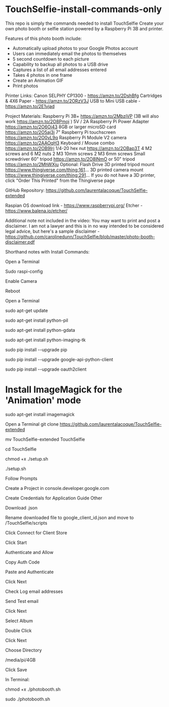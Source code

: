 # TouchSelfie-install-commands-only
This repo is simply the commands needed to install TouchSelfie
Create your own photo booth or selfie station powered by a Raspberry Pi 3B and printer.

Features of this photo booth include:
 - Automatically upload photos to your Google Photos account
 - Users can immediately email the photos to themselves
 - 5 second countdown to each picture
 - Capability to backup all photos to a USB drive
 - Captures a list of all email addresses entered
 - Takes 4 photos in one frame
 - Create an Animation GIF
 - Print photos

Printer Links:
Canon SELPHY CP1300 - https://amzn.to/2DshBfg
Cartridges & 4X6 Paper - https://amzn.to/2ORzV3J
USB to Mini USB cable - https://amzn.to/2E1vjad

Project Materials:
Raspberry Pi 3B+ https://amzn.to/2MbzjVP (3B will also work https://amzn.to/2O8Pmoj )
5V / 2A Raspberry Pi Power Adapter https://amzn.to/2O6Oi43
8GB or larger microSD card https://amzn.to/2O5aj3i
7" Raspberry Pi touchscreen https://amzn.to/2O0vL9q
Raspberry Pi Module V2 camera https://amzn.to/2AAOqH3
Keyboard / Mouse combo https://amzn.to/2OB9Irj
1/4-20 hex nut https://amzn.to/2OBap3T
4 M2 screws and 6 M2 nuts
2 M3 10mm screws
2 M3 6mm screws
Small screwdriver
60" tripod https://amzn.to/2O8lNmO
or 50" tripod https://amzn.to/2MhWXju
Optional: Flash Drive
3D printed tripod mount https://www.thingiverse.com/thing:161...
3D printed camera mount https://www.thingiverse.com/thing:291...
If you do not have a 3D printer, click "Order This Printed" from the Thingiverse page

GitHub Repository: https://github.com/laurentalacoque/TouchSelfie-extended

Raspian OS download link - https://www.raspberrypi.org/
Etcher - https://www.balena.io/etcher/

Additional note not included in the video:
You may want to print and post a disclaimer. I am not a lawyer and this is in no way intended to be considered legal advice, but here's a sample disclaimer - https://github.com/carolinedunn/TouchSelfie/blob/master/photo-booth-disclaimer.pdf

Shorthand notes with Install Commands:

Open a Terminal

Sudo raspi-config

Enable Camera

Reboot

Open a Terminal

sudo apt-get update

sudo apt-get install python-pil

sudo apt-get install python-gdata

sudo apt-get install python-imaging-tk

sudo pip install --upgrade pip

sudo pip install --upgrade google-api-python-client

sudo pip install --upgrade oauth2client

# Install ImageMagick for the 'Animation' mode
sudo apt-get install imagemagick


Open a Terminal 
git clone https://github.com/laurentalacoque/TouchSelfie-extended

mv TouchSelfie-extended TouchSelfie

cd TouchSelfie

chmod +x ./setup.sh

./setup.sh

Follow Prompts

Create a Project in console.developer.google.com

Create Credentials for Application Guide Other

Download .json

Rename downloaded file to google_client_id.json and move to /TouchSelfie/scripts

Click Connect for Client Store

Click Start

Authenticate and Allow

Copy Auth Code

Paste and Authenticate

Click Next

Check Log email addresses

Send Test email

Click Next

Select Album

Double Click

Click Next

Choose Directory 

/media/pi/4GB

Click Save

In Terminal:

chmod +x ./photobooth.sh

sudo ./photobooth.sh
